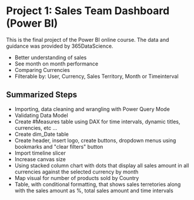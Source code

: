 # Project 1: Sales Team Dashboard (Power BI)
This is the final project of the Power BI online course. The data and guidance was provided by 365DataScience.
- Better understanding of sales
- See month on month performance
- Comparing Currencies
- Filterable by: User, Currency, Sales Territory, Month or Timeinterval

## Summarized Steps
- Importing, data cleaning and wrangling with Power Query Mode
- Validating Data Model
- Create #Measures table using DAX for time intervals, dynamic titles, currencies, etc ...
- Create dim_Date table 
- Create header, insert logo, create buttons, dropdown menus using bookmarks and "clear filters" button
- Import timeline slicer 
- Increase canvas size
- Using stacked column chart with dots that display all sales amount in all currencies against the selected currency by month
- Map visual for number of products sold by Country
- Table, with conditional formatting, that shows sales terretories along with the sales amount as %, total sales amount and time intervals
